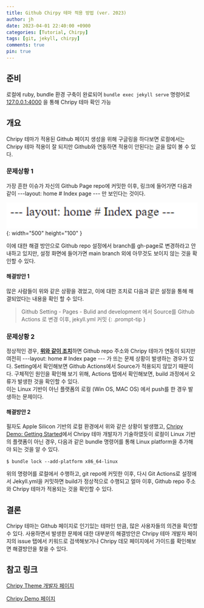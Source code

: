 ```yaml
---
title: Github Chirpy 테마 적용 방법 (ver. 2023)
author: jh
date: 2023-04-01 22:40:00 +0900
categories: [Tutorial, Chirpy]
tags: [git, jekyll, chirpy]
comments: true
pin: true
---
```


## 준비

로컬에 ruby, bundle 환경 구축이 완료되어 `bundle exec jekyll serve` 명령어로 [127.0.0.1:4000](https://127.0.0.1:4000) 을 통해 Chripy 테마 확인 가능


## 개요

Chripy 테마가 적용된 Github 페이지 생성을 위해 구글링을 하다보면 로컬에서는 Chripy 테마 적용이 잘 되지만 Github와 연동하면 적용이 안된다는 글을 많이 볼 수 있다. 

### 문제상황 1

가장 흔한 이슈가 자신의 Github Page repo에 커밋한 이후, 링크에 들어가면 다음과 같이 ---layout: home # Index page --- 만 보인다는 것이다.

![Desktop View](/assets/img/posts/tutorial/page_error.png){: width="500" height="100" }

이에 대한 해결 방안으로 Github repo 설정에서 branch를 gh-page로 변경하라고 안내하고 있지만, 설정 화면에 들어가면 main branch 외에 아무것도 보이지 않는 것을 확인할 수 있다. 

#### 해결방안 1

많은 사람들이 위와 같은 상황을 겪었고, 이에 대한 조치로 다음과 같은 설정을 통해 해결되었다는 내용을 확인 할 수 있다.

>Github Setting - Pages - Bulid and development 에서 Source를 Github Actions 로 변경 이후, jekyll.yml 커밋
{: .prompt-tip }

### 문제상황 2

정상적인 경우, [**위와 같이 조치**](#해결방안-1)하면 Github repo 주소와 Chripy 테마가 연동이 되지만 여전히 ---layout: home # Index page --- 가 뜨는 문제 상황이 발생하는 경우가 있다.
Setting에서 확인해보면 Github Actions에서 Source가 적용되지 않았기 때문이다.
구체적인 원인을 확인해 보기 위해, Actions 탭에서 확인해보면, build 과정에서 오류가 발생한 것을 확인할 수 있다.  
이는 Linux 기반이 아닌 플랫폼의 로컬 (Win OS, MAC OS) 에서 push를 한 경우 발생하는 문제이다. 

#### 해결방안 2

필자도 Apple Silicon 기반의 로컬 환경에서 위와 같은 상황이 발생했고, [Chripy Demo: Getting Started](https://chirpy.cotes.page/posts/getting-started/#deploy-by-using-github-actions)에서 Chripy 테마 개발자가 기술하였듯이 로컬이 Linux 기반의 플랫폼이 아닌 경우, 다음과 같은 bundle 명령어를 통해 Linux platform을 추가해야 되는 것을 알 수 있다.

  ```console
  $ bundle lock --add-platform x86_64-linux
  ```

위의 명령어를 로컬에서 수행하고, git repo에 커밋한 이후, 다시 Git Actions로 설정에서 Jekyll.yml을 커밋하면 build가 정상적으로 수행되고 얼마 이후, Github repo 주소와 Chripy 테마가 적용되는 것을 확인할 수 있다. 

## 결론

Chripy 테마는 Github 페이지로 인기있는 테마인 만큼, 많은 사용자들의 의견을 확인할 수 있다. 
사용하면서 발생한 문제에 대한 대부분의 해결방안은 Chripy 테마 개발자 페이지의 issue 탭에서 키워드로 검색해보거나 Chripy 데모 페이지에서 가이드를 확인해보면 해결방안을 찾을 수 있다.

## 참고 링크

[Chripy Theme 개발자 페이지](https://github.com/cotes2020/jekyll-theme-chirpy)

[Chripy Demo 페이지](https://chirpy.cotes.page/)